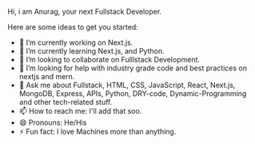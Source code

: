 Hi, i am Anurag, your next Fullstack Developer.

Here are some ideas to get you started:

- 🔭 I’m currently working on Next.js.
- 🌱 I’m currently learning Next.js, and Python.
- 👯 I’m looking to collaborate on Fulllstack Development.
- 🤔 I’m looking for help with industry grade code and best practices on nextjs and mern.
- 💬 Ask me about Fullstack, HTML, CSS, JavaScript, React, Next.js, MongoDB, Express, APIs, Python, DRY-code, Dynamic-Programming and other tech-related stuff.
- 📫 How to reach me: I'll add that soo.
- 😄 Pronouns: He/His
- ⚡ Fun fact: I love Machines more than anything.
